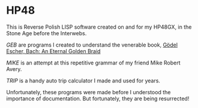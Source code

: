 HP48
====

This is Reverse Polish LISP software created on and for my HP48GX,
in the Stone Age before the Interwebs.

*GEB* are programs I created to understand the venerable book,
[Gödel Escher, Bach: An Eternal Golden Braid](https://en.wikipedia.org/wiki/G%C3%B6del,_Escher,_Bach)

*MIKE* is an attempt at this repetitive grammar of my friend Mike Robert Avery.

*TRIP* is a handy auto trip calculator I made and used for years.

Unfortunately, these programs were made before I understood the importance of documentation.
But fortunately, they are being resurrected!
